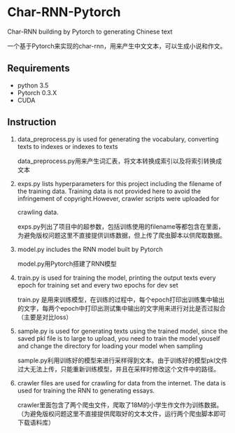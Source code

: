 # Char-RNN-Pytorch
Char-RNN building by Pytorch to generating Chinese text

一个基于Pytorch来实现的char-rnn，用来产生中文文本，可以生成小说和作文。

## Requirements
* python 3.5
* Pytorch 0.3.X
* CUDA

## Instruction
1. data_preprocess.py is used for generating the vocabulary, converting texts to indexes or indexes to texts

   data_preprocess.py用来产生词汇表，将文本转换成索引以及将索引转换成文本

2. exps.py lists hyperparameters for this project including the filename of the training data. Training data is not provided here to avoid the infringement of copyright.However, crawler scripts were uploaded for

   crawling data.

   exps.py列出了项目中的超参数，包括训练使用的filename等都包含在里面，为避免版权问题这里不直接提供训练数据，但上传了爬虫脚本以供爬取数据。

3. model.py includes the RNN model built by Pytorch

   model.py用Pytorch搭建了RNN模型

4. train.py is used for training the model, printing the output texts every epoch for training set and every two epochs for dev set

   train.py 是用来训练模型，在训练的过程中，每个epoch打印出训练集中输出的文字，每两个epoch中打印出测试集中输出的文字用来进行对比是否过拟合（主要是对比loss）

5. sample.py is used for generating texts using the trained model, since the saved pkl file is to large to upload, you need to train the model youself and change the directory for loading your model when sampling

   sample.py利用训练好的模型来进行采样得到文本。由于训练好的模型pkl文件过大无法上传，只能重新训练模型，并且在采样时修改这个文件中的路径。

6. crawler files are used for crawling for data from the internet. The data is used for training the RNN to generating essays.

   crawler里面包含了两个爬虫文件，爬取了18M的小学生作文作为训练数据。（为避免版权问题这里不直接提供爬取好的文本文件，运行两个爬虫脚本即可下载语料库）
